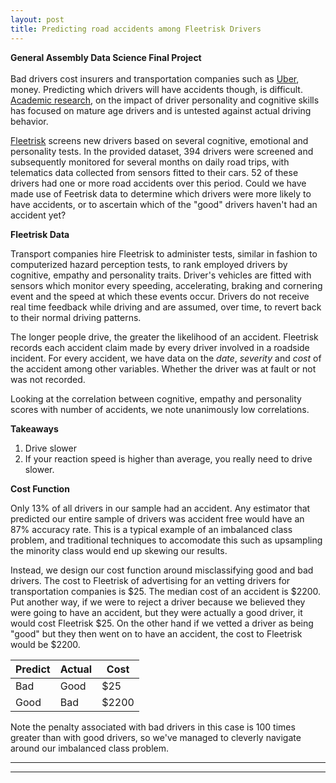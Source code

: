 ```yaml
---
layout: post
title: Predicting road accidents among Fleetrisk Drivers
---
```


**General Assembly Data Science Final Project**  <br />  <br />  Bad drivers cost insurers and transportation companies such as [Uber](http://www.uber.com), money. Predicting which drivers will have accidents though, is difficult. [Academic research](https://eprints.qut.edu.au/47282/2/47282.pdf), on the impact of driver personality and cognitive skills has focused on mature age drivers and is untested against actual driving behavior. 

[Fleetrisk](www.fleetrisk.com) screens new drivers based on several cognitive, emotional and personality tests. In the provided dataset, 394 drivers were screened and subsequently monitored for several months on daily road trips, with telematics data collected from sensors fitted to their cars. 52 of these drivers had one or more road accidents over this period. Could we have made use of Feetrisk data to determine which drivers were more likely to have accidents, or to ascertain which of the "good" drivers haven't had an accident yet?

**Fleetrisk Data**

Transport companies hire Fleetrisk to administer tests, similar in fashion to computerized hazard perception tests, to rank employed drivers by cognitive, empathy and personality traits. Driver's vehicles are fitted with sensors which monitor every speeding, accelerating, braking and cornering event and the speed at which these events occur. Drivers do not receive real time feedback while driving and are assumed, over time, to revert back to their normal driving patterns.

The longer people drive, the greater the likelihood of an accident. Fleetrisk records each accident claim made by every driver involved in a roadside incident. For every accident, we have data on the _date_, _severity_ and _cost_ of the accident among other variables. Whether the driver was at fault or not was not recorded.

Looking at the correlation between cognitive, empathy and personality scores with number of accidents, we note unanimously low correlations.

**Takeaways**

1. Drive slower
2. If your reaction speed is higher than average, you really need to drive slower.

**Cost Function**

Only 13% of all drivers in our sample had an accident. Any estimator that predicted our entire sample of drivers was accident free would have an 87% accuracy rate. This is a typical example of an imbalanced class problem, and traditional techniques to accomodate this such as upsampling the minority class would end up skewing our results.

Instead, we design our cost function around misclassifying good and bad drivers. The cost to Fleetrisk of advertising for an vetting drivers for transportation companies is $25. The median cost of an accident is $2200. Put another way, if we were to reject a driver because we believed they were going to have an accident, but they were actually a good driver, it would cost Fleetrisk $25. On the other hand if we vetted a driver as being "good" but they then went on to have an accident, the cost to Fleetrisk would be $2200. 

Predict | Actual | Cost
------- | ------ | ----
Bad     |  Good  | $25
Good    |  Bad   | $2200

Note the penalty associated with bad drivers in this case is 100 times greater than with good drivers, so we've managed to cleverly navigate around our imbalanced class problem.

----
****
